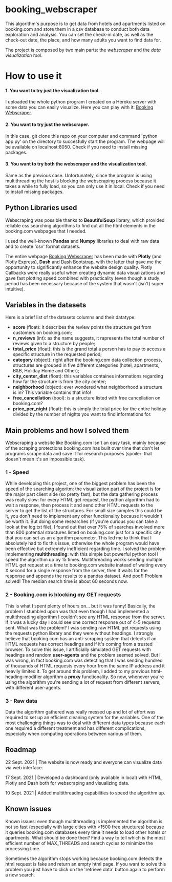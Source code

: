 # booking_webscraper
This algorithm's purpose is to get data from hotels and apartments listed on booking.com and store them in a csv database to conduct both data exploration and analysis.
You can set the check-in date, as well as the check-out date, the place, and how many adults you want to find data for.

The project is composed by two main parts: the _webscraper_ and the _data visualization tool_. 

# How to use it
#### 1. You want to try just the visualization tool.
I uploaded the whole python program I created on a Heroku server with some data you can easily visualize. Here you can play with it: [Booking Webscraper](https://bookingwebscraper.herokuapp.com/data-visualization).

#### 2. You want to try just the webscraper.
In this case, git clone this repo on your computer and command 'python app.py' on the directory to succesfully start the program. The webpage will be available on localhost:8050. Check if you need to install missing packages.

#### 3. You want to try both the webscraper and the visualization tool.
Same as the previous case. Unfortunately, since the program is using multithreading the host is blocking the webscraping process because it takes a while to fully load, so you can only use it in local. Check if you need to install missing packages.



## Python Libraries used
Webscraping was possible thanks to **BeautifulSoup** library, which provided reliable css searching algorithms to find out all the html elements in the booking.com webpages that I needed.

I used the well-known **Pandas** and **Numpy** libraries to deal with raw data and to create 'csv' format datasets.

The entire webpage [Booking Webscraper](https://bookingwebscraper.herokuapp.com/data-visualization) has been made with **Plotly** (and Plotly Express), **Dash** and Dash Bootstrap, with the latter that gave me the opportunity to significantly enhance the website design quality. Plotly Callbacks were really useful when creating dynamic data visualizations and gave fast plotting speed combined with practicality (even though a study period has been necessary because of the system that wasn't (isn't) super intuitive).

## Variables in the datasets
Here is a brief list of the datasets columns and their datatype:
- **score** (float): it describes the review points the structure get from customers on booking.com;
- **n_reviews** (int): as the name suggests, it rapresents the total number of reviews given to a structure by people;
- **total_price** (float): this is the grand total a person has to pay to access a specific structure in the requested period;
- **category** (object): right after the booking.com data collection process, structures are grouped in five different categories (hotel, apartments, B&B, Holiday Home and Other);
- **city_center_dist** (float): this variables containes informations regarding how far the structure is from the city center;
- **neighborhood** (object): ever wondered what neighborhood a structure is in? This variable contains that info!
- **free_cancellation** (bool): is a structure listed with free cancellation on booking.com?
- **price_per_night** (float): this is simply the total price for the entire holiday divided by the number of nights you want to find informations for.

## Main problems and how I solved them
Webscraping a website like Booking.com isn't an easy task, mainly because of the scraping protections booking.com has built over time that don't let programs scrape data and save it for research purposes (spoiler: that doesn't mean it's an impossible task). 

### 1 - Speed 

While developing this project, one of the biggest problem has been the speed of the searching algoritm: the visualization part of the project is for the major part client side (so pretty fast), but the data gathering process was really slow: for every HTML get request, the python algorithm had to wait a response, then process it and send other HTML requests to the server to get the list of the structures. For small size samples this could be it, you don't need to implement any other functionality because it wouldn't be worth it. But doing some researches (if you're curious you can take a look at the log.txt file), I found out that over 75% of searches involved more than 800 potential structures listed on booking.com just for a specific city that you can set as an algorithm parameter. This led me to think that I absolutely had to fix this issue, otherwise the whole program would have been effective but extremely inefficient regarding time. I solved the problem implementing **multithreading**: with this simple but powerful python tool I speed the algorithm up by 15 times. Multithreading works sending multiple HTML get request at a time to booking.com website instead of waiting every X second for a single response from the server, then it waits for the response and appends the results to a pandas dataset. And poof! Problem solved! The median search time is about 60 seconds now.

### 2 - Booking.com is blocking my GET requests

This is what I spent plenty of hours on... but it was funny! Basically, the problem I stumbled upon was that even though I had implemented a multithreading algorithm I couldn't see any HTML response from the server. If it was a lucky day I could see one correct response out of 4-5 requests sent. What was the problem? I was sending raw HTML get requests using the requests python library and they were without headings. I strongly believe that booking.com has an anti-scraping system that detects if an HTML requests has correct headings and if it's coming from a trusted browser. To solve this issue, I artificially simulated GET requests with headings and random **user-agents** and the problem seemed solved. But I was wrong, in fact booking.com was detecting that I was sending hundred of thousands of HTML requests every hour from the same IP address and it heavily limited it. To get around this problem, I added to my previous html-heading-modifier algorithm a **proxy** functionality. So now, whenever you're using the algorithm you're sending a lot of request from different servers, with different user-agents.

### 3 - Raw data

Data the algorithm gathered was really messed up and lot of effort was required to set up an efficient cleaning system for the variables. One of the most challenging things was to deal with different data types because each one required a different treatment and has different complications, especially when computing operations between various of them. 

## Roadmap

22 Sept. 2021 | The website is now ready and everyone can visualize data via web interface.

17 Sept. 2021 | Developed a dashboard (only available in local) with HTML, Plotly and Dash both for webscraping and visualizing data.

10 Sept. 2021 | Added multithreading capabilities to speed the algorithm up.

## Known issues
Known issues: even though multithreading is implemented the algorithm is not so fast (especially with large cities with >1500 free structures) because it queries booking.com databases every time it needs to load other hotels or apartments. What should be done then? Find a way to tell which is the most efficient number of MAX_THREADS and search cycles to minimize the processing time.

Sometimes the algorithm stops working because booking.com detects the html request is fake and return an empty html page. If you want to solve this problem you just have to click on the 'retrieve data' button again to perform a new search.
